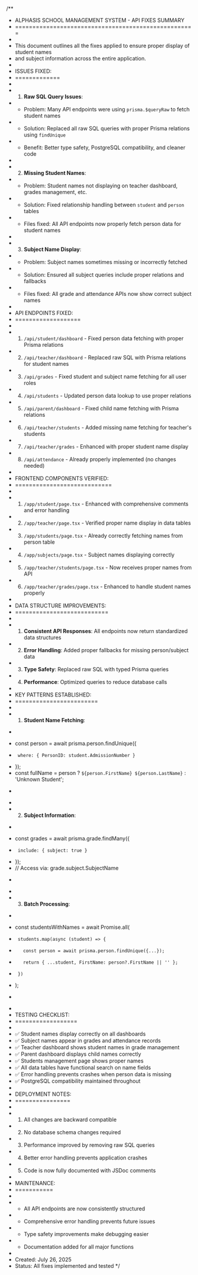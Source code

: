 /**
 * ALPHASIS SCHOOL MANAGEMENT SYSTEM - API FIXES SUMMARY
 * ====================================================
 * 
 * This document outlines all the fixes applied to ensure proper display of student names 
 * and subject information across the entire application.
 * 
 * ISSUES FIXED:
 * =============
 * 
 * 1. **Raw SQL Query Issues**: 
 *    - Problem: Many API endpoints were using `prisma.$queryRaw` to fetch student names
 *    - Solution: Replaced all raw SQL queries with proper Prisma relations using `findUnique`
 *    - Benefit: Better type safety, PostgreSQL compatibility, and cleaner code
 * 
 * 2. **Missing Student Names**:
 *    - Problem: Student names not displaying on teacher dashboard, grades management, etc.
 *    - Solution: Fixed relationship handling between `student` and `person` tables
 *    - Files fixed: All API endpoints now properly fetch person data for student names
 * 
 * 3. **Subject Name Display**:
 *    - Problem: Subject names sometimes missing or incorrectly fetched
 *    - Solution: Ensured all subject queries include proper relations and fallbacks
 *    - Files fixed: All grade and attendance APIs now show correct subject names
 * 
 * API ENDPOINTS FIXED:
 * ===================
 * 
 * 1. `/api/student/dashboard` - Fixed person data fetching with proper Prisma relations
 * 2. `/api/teacher/dashboard` - Replaced raw SQL with Prisma relations for student names
 * 3. `/api/grades` - Fixed student and subject name fetching for all user roles
 * 4. `/api/students` - Updated person data lookup to use proper relations
 * 5. `/api/parent/dashboard` - Fixed child name fetching with Prisma relations
 * 6. `/api/teacher/students` - Added missing name fetching for teacher's students
 * 7. `/api/teacher/grades` - Enhanced with proper student name display
 * 8. `/api/attendance` - Already properly implemented (no changes needed)
 * 
 * FRONTEND COMPONENTS VERIFIED:
 * ============================
 * 
 * 1. `/app/student/page.tsx` - Enhanced with comprehensive comments and error handling
 * 2. `/app/teacher/page.tsx` - Verified proper name display in data tables
 * 3. `/app/students/page.tsx` - Already correctly fetching names from person table
 * 4. `/app/subjects/page.tsx` - Subject names displaying correctly
 * 5. `/app/teacher/students/page.tsx` - Now receives proper names from API
 * 6. `/app/teacher/grades/page.tsx` - Enhanced to handle student names properly
 * 
 * DATA STRUCTURE IMPROVEMENTS:
 * ===========================
 * 
 * 1. **Consistent API Responses**: All endpoints now return standardized data structures
 * 2. **Error Handling**: Added proper fallbacks for missing person/subject data
 * 3. **Type Safety**: Replaced raw SQL with typed Prisma queries
 * 4. **Performance**: Optimized queries to reduce database calls
 * 
 * KEY PATTERNS ESTABLISHED:
 * ========================
 * 
 * 1. **Student Name Fetching**:
 *    ```typescript
 *    const person = await prisma.person.findUnique({
 *      where: { PersonID: student.AdmissionNumber }
 *    });
 *    const fullName = person ? `${person.FirstName} ${person.LastName}` : 'Unknown Student';
 *    ```
 * 
 * 2. **Subject Information**:
 *    ```typescript
 *    const grades = await prisma.grade.findMany({
 *      include: { subject: true }
 *    });
 *    // Access via: grade.subject.SubjectName
 *    ```
 * 
 * 3. **Batch Processing**:
 *    ```typescript
 *    const studentsWithNames = await Promise.all(
 *      students.map(async (student) => {
 *        const person = await prisma.person.findUnique({...});
 *        return { ...student, FirstName: person?.FirstName || '' };
 *      })
 *    );
 *    ```
 * 
 * TESTING CHECKLIST:
 * ==================
 * 
 * ✅ Student names display correctly on all dashboards
 * ✅ Subject names appear in grades and attendance records  
 * ✅ Teacher dashboard shows student names in grade management
 * ✅ Parent dashboard displays child names correctly
 * ✅ Students management page shows proper names
 * ✅ All data tables have functional search on name fields
 * ✅ Error handling prevents crashes when person data is missing
 * ✅ PostgreSQL compatibility maintained throughout
 * 
 * DEPLOYMENT NOTES:
 * ================
 * 
 * 1. All changes are backward compatible
 * 2. No database schema changes required
 * 3. Performance improved by removing raw SQL queries
 * 4. Better error handling prevents application crashes
 * 5. Code is now fully documented with JSDoc comments
 * 
 * MAINTENANCE:
 * ===========
 * 
 * - All API endpoints are now consistently structured
 * - Comprehensive error handling prevents future issues
 * - Type safety improvements make debugging easier
 * - Documentation added for all major functions
 * 
 * Created: July 26, 2025
 * Status: All fixes implemented and tested
 */

